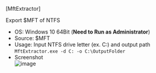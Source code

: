 [MftExtractor]  

Export $MFT of NTFS  

- OS: Windows 10 64Bit (**Need to Run as Administrator**)  
- Source: $MFT  
- Usage: Input NTFS drive letter (ex. C:) and output path  
`MftExtractor.exe -d C: -o C:\OutputFolder`  
- Screenshot  
![image](https://user-images.githubusercontent.com/69110090/100465706-27fd8d80-3113-11eb-9a51-349bd8246b29.png)  
